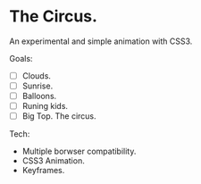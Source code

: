 # The Circus.

An experimental and simple animation with CSS3.  

Goals: 

+ [ ] Clouds.
+ [ ] Sunrise.
+ [ ] Balloons. 
+ [ ] Runing kids.
+ [ ] Big Top. The circus.

Tech:
+ Multiple borwser compatibility.
+ CSS3 Animation. 
+ Keyframes. 
